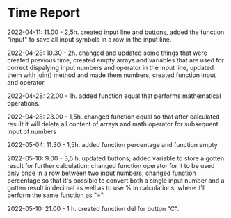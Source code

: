 # Time Report

2022-04-11: 11.00 - 2,5h. created input line and buttons, added the function "input" to save all input symbols in a row in the input line.

2022-04-28: 10.30 - 2h. changed and updated some things that were created previous time, created empty arrays and variables that are used for correct dispalying input numbers and operator in the input line, updated them with join() method and made them numbers, created function input and operator.

2022-04-28: 22.00 - 1h. added function equal that performs mathematical operations.

2022-04-28: 23.00 - 1,5h. changed function equal so that after calculated result it will delete all content of arrays and math.operator for subsequent input of numbers

2022-05-04: 11.30 - 1,5h. added function percentage and function empty

2022-05-10: 9.00 - 3,5 h. updated buttons; added variable to store a gotten result for further calculation; changed function operator for it to be used only once in a row between two input numbers; changed function percentage so that it's possible to convert both a single input number and a gotten result in decimal as well as to use % in calculations, where it'll perform the same function as "=".   

2022-05-10: 21.00 - 1 h. created function del for button "C".
